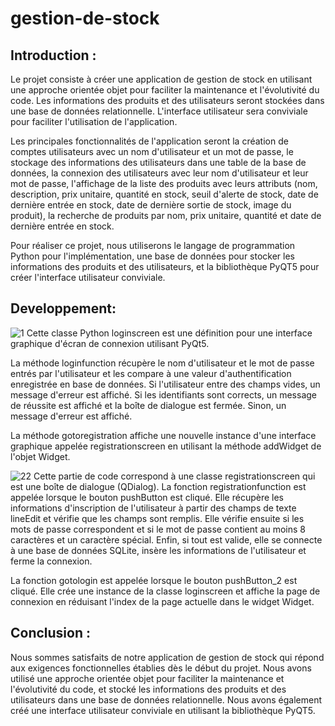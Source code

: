 # gestion-de-stock
## Introduction :

Le projet consiste à créer une application de gestion de stock en utilisant une approche orientée objet pour faciliter la maintenance et l'évolutivité du code. Les informations des produits et des utilisateurs seront stockées dans une base de données relationnelle. L'interface utilisateur sera conviviale pour faciliter l'utilisation de l'application.

Les principales fonctionnalités de l'application seront la création de comptes utilisateurs avec un nom d'utilisateur et un mot de passe, le stockage des informations des utilisateurs dans une table de la base de données, la connexion des utilisateurs avec leur nom d'utilisateur et leur mot de passe, l'affichage de la liste des produits avec leurs attributs (nom, description, prix unitaire, quantité en stock, seuil d'alerte de stock, date de dernière entrée en stock, date de dernière sortie de stock, image du produit), la recherche de produits par nom, prix unitaire, quantité et date de dernière entrée en stock.

Pour réaliser ce projet, nous utiliserons le langage de programmation Python pour l'implémentation, une base de données pour stocker les informations des produits et des utilisateurs, et la bibliothèque PyQT5 pour créer l'interface utilisateur conviviale.

## Developpement:
![1](https://github.com/Roukny-anas/gestion-de-stock/assets/121769827/80084244-d576-480c-8253-ba02177d0f7a)
Cette classe Python loginscreen est une définition pour une interface graphique d'écran de connexion utilisant PyQt5.

La méthode loginfunction récupère le nom d'utilisateur et le mot de passe entrés par l'utilisateur et les compare à une valeur d'authentification enregistrée en base de données. Si l'utilisateur entre des champs vides, un message d'erreur est affiché. Si les identifiants sont corrects, un message de réussite est affiché et la boîte de dialogue est fermée. Sinon, un message d'erreur est affiché.

La méthode gotoregistration affiche une nouvelle instance d'une interface graphique appelée registrationscreen en utilisant la méthode addWidget de l'objet Widget.

![22](https://github.com/Roukny-anas/gestion-de-stock/assets/121769827/f4592a1e-2289-4b7d-bccf-f274ef231564)
Cette partie de code correspond à une classe registrationscreen qui est une boîte de dialogue (QDialog).
La fonction registrationfunction est appelée lorsque le bouton pushButton est cliqué. Elle récupère les informations d'inscription de l'utilisateur à partir des champs de texte lineEdit et vérifie que les champs sont remplis. Elle vérifie ensuite si les mots de passe correspondent et si le mot de passe contient au moins 8 caractères et un caractère spécial. Enfin, si tout est valide, elle se connecte à une base de données SQLite, insère les informations de l'utilisateur et ferme la connexion.

La fonction gotologin est appelée lorsque le bouton pushButton_2 est cliqué. Elle crée une instance de la classe loginscreen et affiche la page de connexion en réduisant l'index de la page actuelle dans le widget Widget.

## Conclusion :

Nous sommes satisfaits de notre application de gestion de stock qui répond aux exigences fonctionnelles établies dès le début du projet. Nous avons utilisé une approche orientée objet pour faciliter la maintenance et l'évolutivité du code, et stocké les informations des produits et des utilisateurs dans une base de données relationnelle. Nous avons également créé une interface utilisateur conviviale en utilisant la bibliothèque PyQT5.
